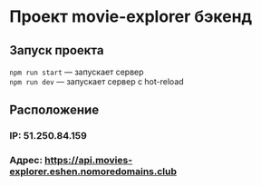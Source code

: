 # Проект movie-explorer бэкенд  

## Запуск проекта

`npm run start` — запускает сервер   
`npm run dev` — запускает сервер с hot-reload

## Расположение
### IP: 51.250.84.159
### Адрес: https://api.movies-explorer.eshen.nomoredomains.club